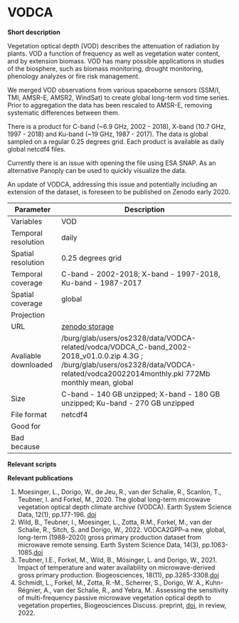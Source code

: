 # VODCA

**Short description**

Vegetation optical depth (VOD) describes the attenuation of radiation by plants. VOD a function of frequency as well as vegetation water content, and by extension biomass. VOD has many possible applications in studies of the biosphere, such as biomass monitoring, drought monitoring, phenology analyzes or fire risk management.

We merged VOD observations from various spaceborne sensors (SSM/I, TMI, AMSR-E, AMSR2, WindSat) to create global long-term vod time series. Prior to aggregation the data has been rescaled to AMSR-E, removing systematic differences between them.

There is a product for C-band (~6.9 GHz, 2002 - 2018), X-band (10.7 GHz, 1997 - 2018) and Ku-band (~19 GHz, 1987 - 2017). The data is global sampled on a regular 0.25 degrees grid. Each product is available as daily global netcdf4 files.

 

Currently there is an issue with opening the file using ESA SNAP. As an alternative Panoply can be used to quickly visualize the data. 

An update of VODCA, addressing this issue and potentially including an extension of the dataset, is foreseen to be published on Zenodo early 2020.



| Parameter     | Description |
| ---      | ---       |
| Variables            |    VOD      |
| Temporal resolution  |    daily      |
| Spatial resolution   |   0.25 degrees grid                  |
| Temporal coverage    |      C-band - 2002-2018; X-band - 1997-2018, Ku-band - 1987-2017               |
| Spatial coverage     |      global               |
| Projection           |                     |
| URL                  |    [zenodo storage](https://zenodo.org/record/2575599#.YyM6TC-B2MI)                 |
| Avaliable downloaded |     /burg/glab/users/os2328/data/VODCA-related/vodca/VODCA_C-band_2002-2018_v01.0.0.zip  4.3G  ; /burg/glab/users/os2328/data/VODCA-related/vodca20022014monthly.pkl   772Mb monthly mean, global            |
| Size                 |   C-band - 140 GB unzipped; X-band - 180 GB unzipped; Ku-band - 270 GB unzipped                  |
| File format          |      netcdf4               |
| Good for             |                     |
| Bad because          |                     |



**Relevant scripts**




**Relevant publications**

1. Moesinger, L., Dorigo, W., de Jeu, R., van der Schalie, R., Scanlon, T., Teubner, I. and Forkel, M., 2020. The global long-term microwave vegetation optical depth climate archive (VODCA). Earth System Science Data, 12(1), pp.177-196. [doi](https://doi.org/10.5194/essd-12-177-2020)
2. Wild, B., Teubner, I., Moesinger, L., Zotta, R.M., Forkel, M., van der Schalie, R., Sitch, S. and Dorigo, W., 2022. VODCA2GPP–a new, global, long-term (1988–2020) gross primary production dataset from microwave remote sensing. Earth System Science Data, 14(3), pp.1063-1085.[doi](https://doi.org/10.5194/essd-14-1063-2022)
3. Teubner, I.E., Forkel, M., Wild, B., Mösinger, L. and Dorigo, W., 2021. Impact of temperature and water availability on microwave-derived gross primary production. Biogeosciences, 18(11), pp.3285-3308.[doi](https://doi.org/10.5194/bg-18-3285-2021)
4. Schmidt, L., Forkel, M., Zotta, R.-M., Scherrer, S., Dorigo, W. A., Kuhn-Régnier, A., van der Schalie, R., and Yebra, M.: Assessing the sensitivity of multi-frequency passive microwave vegetation optical depth to vegetation properties, Biogeosciences Discuss. preprint, [doi](https://doi.org/10.5194/bg-2022-85), in review, 2022.



